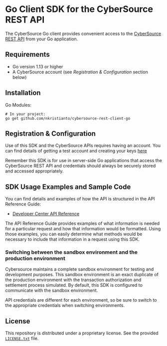 # Go Client SDK for the CyberSource REST API

The CyberSource Go client provides convenient access to the [CyberSource REST API](https://developer.cybersource.com/api/reference/api-reference.html) from your Go application.

## Requirements  
* Go version 1.13 or higher
* A CyberSource account (see _Registration & Configuration_ section below)


## Installation

Go Modules:
```shell
# In your project:
go get github.com/nkristianto/cybersource-rest-client-go
```


## Registration & Configuration
Use of this SDK and the CyberSource APIs requires having an account. You can find details of getting a test account and creating your keys [here](https://developer.cybersource.com/api/developer-guides/dita-gettingstarted/registration.html)

Remember this SDK is for use in server-side Go applications that access the CyberSource REST API and credentials should always be securely stored and accessed appropriately. 


## SDK Usage Examples and Sample Code
You can find details and examples of how the API is structured in the API Reference Guide:
* [Developer Center API Reference](https://developer.cybersource.com/api/reference/api-reference.html)

The API Reference Guide provides examples of what information is needed for a particular request and how that information would be formatted. Using those examples, you can easily determine what methods would be necessary to include that information in a request using this SDK.


### Switching between the sandbox environment and the production environment
Cybersource maintains a complete sandbox environment for testing and development purposes. This sandbox environment is an exact duplicate of the production environment with the transaction authorization and settlement process simulated. By default, this SDK is configured to communicate with the sandbox environment.

API credentials are different for each environment, so be sure to switch to the appropriate credentials when switching environments.



## License
This repository is distributed under a proprietary license. See the provided [`LICENSE.txt`](/LICENSE.txt) file.
